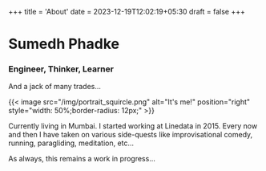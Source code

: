 +++
title = 'About'
date = 2023-12-19T12:02:19+05:30
draft = false
+++

# Sumedh Phadke
### Engineer, Thinker, Learner
And a jack of many trades...

{{< image src="/img/portrait_squircle.png" alt="It's me!" position="right" style="width: 50%;border-radius: 12px;" >}}

Currently living in Mumbai. I started working at Linedata in 2015.
Every now and then I have taken on various side-quests like improvisational comedy, running, paragliding, meditation, etc...

As always, this remains a work in progress...